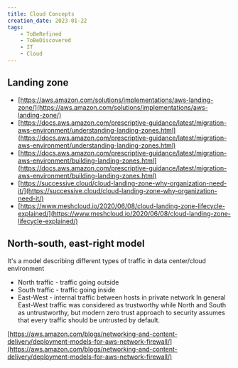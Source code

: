 ```yaml
---
title: Cloud Concepts
creation_date: 2023-01-22
tags:
	- ToBeRefined
	- ToBeDiscovered
	- IT
	- Cloud
---
```

## Landing zone
* [https://aws.amazon.com/solutions/implementations/aws-landing-zone/](https://aws.amazon.com/solutions/implementations/aws-landing-zone/)
* [https://docs.aws.amazon.com/prescriptive-guidance/latest/migration-aws-environment/understanding-landing-zones.html](https://docs.aws.amazon.com/prescriptive-guidance/latest/migration-aws-environment/understanding-landing-zones.html)
* [https://docs.aws.amazon.com/prescriptive-guidance/latest/migration-aws-environment/building-landing-zones.html](https://docs.aws.amazon.com/prescriptive-guidance/latest/migration-aws-environment/building-landing-zones.html)
* [https://successive.cloud/cloud-landing-zone-why-organization-need-it/](https://successive.cloud/cloud-landing-zone-why-organization-need-it/)
* [https://www.meshcloud.io/2020/06/08/cloud-landing-zone-lifecycle-explained/](https://www.meshcloud.io/2020/06/08/cloud-landing-zone-lifecycle-explained/)

## North-south, east-right model
It's a model describing different types of traffic in data center/cloud environment
-   North traffic - traffic going outside
-   South traffic - traffic going inside
-   East-West - internal traffic between hosts in private network
In general East-West traffic was considered as trustworthy while North and South as untrustworthy, but modern zero trust approach to security assumes that every traffic should be untrusted by default.

[https://aws.amazon.com/blogs/networking-and-content-delivery/deployment-models-for-aws-network-firewall/](https://aws.amazon.com/blogs/networking-and-content-delivery/deployment-models-for-aws-network-firewall/)

  
